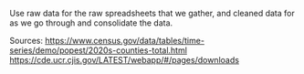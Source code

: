 Use raw data for the raw spreadsheets that we gather, and cleaned data for as we go through and consolidate the data.

Sources:
https://www.census.gov/data/tables/time-series/demo/popest/2020s-counties-total.html
https://cde.ucr.cjis.gov/LATEST/webapp/#/pages/downloads
